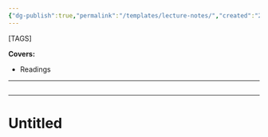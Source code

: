 ```yaml
---
{"dg-publish":true,"permalink":"/templates/lecture-notes/","created":"2023-10-18T00:21:18.673-04:00","updated":"2023-11-06T00:22:25.495-05:00"}
---
```


\[TAGS\] 

**Covers:**
- Readings
---
```table-of-contents
```
---
# Untitled